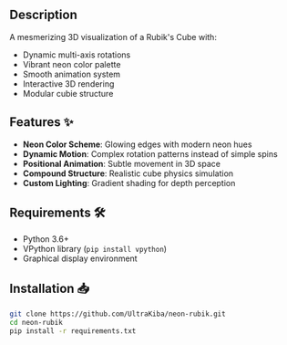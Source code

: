 

## Description
A mesmerizing 3D visualization of a Rubik's Cube with:
- Dynamic multi-axis rotations
- Vibrant neon color palette
- Smooth animation system
- Interactive 3D rendering
- Modular cubie structure

## Features ✨
- **Neon Color Scheme**: Glowing edges with modern neon hues
- **Dynamic Motion**: Complex rotation patterns instead of simple spins
- **Positional Animation**: Subtle movement in 3D space
- **Compound Structure**: Realistic cube physics simulation
- **Custom Lighting**: Gradient shading for depth perception

## Requirements 🛠️
- Python 3.6+
- VPython library (`pip install vpython`)
- Graphical display environment

## Installation 📥
```bash
git clone https://github.com/UltraKiba/neon-rubik.git
cd neon-rubik
pip install -r requirements.txt
